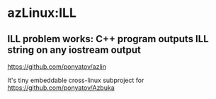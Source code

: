 azLinux:ILL
================
## ILL problem works: C++ program outputs ILL string on any iostream output

https://github.com/ponyatov/azlin

It's tiny embeddable cross-linux subproject for
https://github.com/ponyatov/Azbuka
  